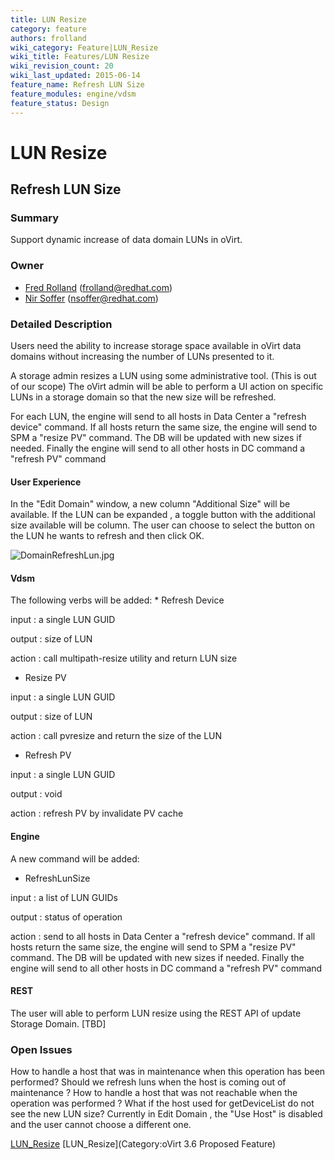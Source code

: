 ```yaml
---
title: LUN Resize
category: feature
authors: frolland
wiki_category: Feature|LUN_Resize
wiki_title: Features/LUN Resize
wiki_revision_count: 20
wiki_last_updated: 2015-06-14
feature_name: Refresh LUN Size
feature_modules: engine/vdsm
feature_status: Design
---
```


# LUN Resize

## Refresh LUN Size

### Summary

Support dynamic increase of data domain LUNs in oVirt.

### Owner

*   [ Fred Rolland](User:Frolland) (<frolland@redhat.com>)
*   [Nir Soffer](User:NirSoffer) (<nsoffer@redhat.com>)

### Detailed Description

Users need the ability to increase storage space available in oVirt data domains without increasing the number of LUNs presented to it.

A storage admin resizes a LUN using some administrative tool. (This is out of our scope)
The oVirt admin will be able to perform a UI action on specific LUNs in a storage domain so that the new size will be refreshed.

For each LUN, the engine will send to all hosts in Data Center a "refresh device" command.
If all hosts return the same size, the engine will send to SPM a "resize PV" command.
The DB will be updated with new sizes if needed.
Finally the engine will send to all other hosts in DC command a "refresh PV" command

#### User Experience

In the "Edit Domain" window, a new column "Additional Size" will be available. If the LUN can be expanded , a toggle button with the additional size available will be column. The user can choose to select the button on the LUN he wants to refresh and then click OK.

![](DomainRefreshLun.jpg "DomainRefreshLun.jpg")

#### Vdsm

The following verbs will be added:
\* Refresh Device

input : a single LUN GUID

output : size of LUN

action : call multipath-resize utility and return LUN size

*   Resize PV

input : a single LUN GUID

output : size of LUN

action : call pvresize and return the size of the LUN

*   Refresh PV

input : a single LUN GUID

output : void

action : refresh PV by invalidate PV cache

#### Engine

A new command will be added:

*   RefreshLunSize

input : a list of LUN GUIDs

output : status of operation

action : send to all hosts in Data Center a "refresh device" command. If all hosts return the same size, the engine will send to SPM a "resize PV" command. The DB will be updated with new sizes if needed. Finally the engine will send to all other hosts in DC command a "refresh PV" command

#### REST

The user will able to perform LUN resize using the REST API of update Storage Domain. [TBD]

### Open Issues

How to handle a host that was in maintenance when this operation has been performed? Should we refresh luns when the host is coming out of maintenance ?
How to handle a host that was not reachable when the operation was performed ?
What if the host used for getDeviceList do not see the new LUN size? Currently in Edit Domain , the "Use Host" is disabled and the user cannot choose a different one.

[LUN_Resize](Category:Feature) [LUN_Resize](Category:oVirt 3.6 Proposed Feature)
